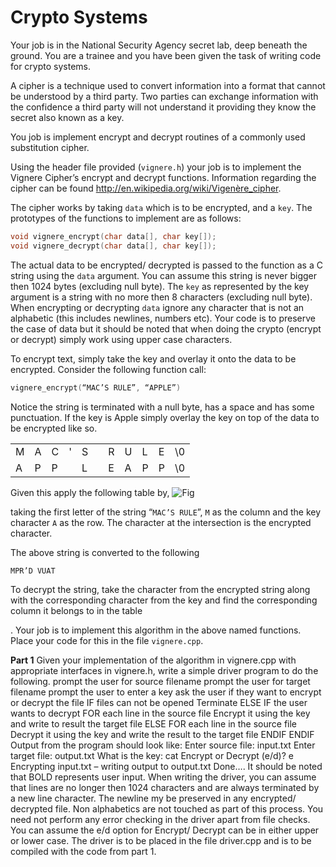 Crypto Systems
===========

Your job is in the National Security Agency secret lab, deep beneath the ground. You are a
trainee and you have been given the task of writing code for crypto systems.


A cipher is a technique used to convert information into a format that cannot be understood by a third party. Two parties can exchange information with the confidence a third party will not understand it providing they know the secret also known as a key.


You job is implement encrypt and decrypt routines of a commonly used substitution cipher.


Using the header file provided (`vignere.h`) your job is to implement the Vignere Cipher’s
encrypt and decrypt functions. Information regarding the cipher can be found
http://en.wikipedia.org/wiki/Vigenère_cipher.


The cipher works by taking `data` which is to be encrypted, and a `key`. The prototypes of the
functions to implement are as follows:
```C++
void vignere_encrypt(char data[], char key[]);
void vignere_decrypt(char data[], char key[]);
```


The actual data to be encrypted/ decrypted is passed to the function as a C string using the `data` argument. You can assume this string is never bigger then 1024 bytes (excluding null byte). The `key` as represented by the key argument is a string with no more then 8 characters (excluding null byte). When encrypting or decrypting `data` ignore any character that is not an alphabetic (this includes newlines, numbers etc). Your code is to preserve the case of data but it should be noted that when doing the crypto (encrypt or decrypt) simply work using upper case characters. 

To encrypt text, simply take the key and overlay it onto the data to be encrypted. Consider the following function call:
```C++
vignere_encrypt(“MAC’S RULE”, “APPLE”)
```

Notice the string is terminated with a null byte, has a space and has some punctuation. If the key is Apple simply overlay the key on top of the data to be encrypted like so.
<table>
  <tr>
    <td>M</td><td>A</td><td>C</td><td>'</td><td>S</td><td> </td><td>R</td><td>U</td><td>L</td><td>E</td><td>\0</td>
  </tr>
  <tr>
    <td>A</td><td>P</td><td>P</td><td> </td><td>L</td><td> </td><td>E</td><td>A</td><td>P</td><td>P</td><td>\0</td>
  </tr>
</table>

Given this apply the following table by,
![Fig](http://i11.tietuku.com/d3a19060839e3a87.png)

taking the first letter of the string “`MAC’S RULE`”, `M` as the column and the key character `A` as
the row. The character at the intersection is the encrypted character.


The above string is converted to the following


`MPR’D VUAT`


To decrypt the string, take the character from the encrypted string along with the corresponding
character from the key and find the corresponding column it belongs to in the table

.
Your job is to implement this algorithm in the above named functions. Place your code for this
in the file `vignere.cpp`.


**Part 1**
Given your implementation of the algorithm in vignere.cpp with appropriate interfaces in
vignere.h, write a simple driver program to do the following.
prompt the user for source filename
prompt the user for target filename
prompt the user to enter a key
ask the user if they want to encrypt or decrypt the file
IF files can not be opened
Terminate
ELSE
IF the user wants to decrypt
FOR each line in the source file
Encrypt it using the key and write to result the
target
file
ELSE
FOR each line in the source file
Decrypt it using the key and write the result to the
target
file
ENDIF
ENDIF
Output from the program should look like:
Enter source file: input.txt
Enter target file: output.txt
What is the key: cat
Encrypt or Decrypt (e/d)? e
Encrypting input.txt – writing output to output.txt
Done….
It should be noted that BOLD represents user input.
When writing the driver, you can assume that lines are no longer then 1024 characters and are
always terminated by a new line character. The newline my be preserved in any encrypted/
decrypted file. Non alphabetics are not touched as part of this process.
You need not perform any error checking in the driver apart from file checks. You can assume
the e/d option for Encrypt/ Decrypt can be in either upper or lower case.
The driver is to be placed in the file driver.cpp and is to be compiled with the code from
part 1.

